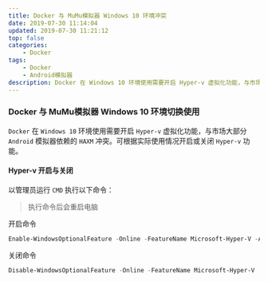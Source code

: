 ```yaml
---
title: Docker 与 MuMu模拟器 Windows 10 环境冲突
date: 2019-07-30 11:14:04
updated: 2019-07-30 11:21:12
top: false
categories:
    - Docker
tags:
    - Docker
    - Android模拟器
description: Docker 在 Windows 10 环境使用需要开启 Hyper-v 虚拟化功能，与市场大部分 Android 模拟器依赖的 HAXM 冲突。
---
```


### Docker 与 MuMu模拟器 Windows 10 环境切换使用

`Docker` 在 `Windows 10` 环境使用需要开启 `Hyper-v` 虚拟化功能，与市场大部分 `Android` 模拟器依赖的 `HAXM` 冲突。可根据实际使用情况开启或关闭 `Hyper-v` 功能。

#### Hyper-v 开启与关闭

以管理员运行 `CMD` 执行以下命令：

> 执行命令后会重启电脑

开启命令

```powershell
Enable-WindowsOptionalFeature -Online -FeatureName Microsoft-Hyper-V -All
```

关闭命令

```powershell
Disable-WindowsOptionalFeature -Online -FeatureName Microsoft-Hyper-V
```



